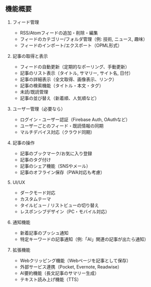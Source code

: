 ## 機能概要

1. フィード管理
   - RSS/Atomフィードの追加・削除・編集
   - フィードのカテゴリー/フォルダ管理（例: 技術, ニュース, 趣味）
   - フィードのインポート/エクスポート（OPML形式）

2. 記事の取得と表示
   - フィードの自動更新（定期的なポーリング、手動更新）
   - 記事のリスト表示（タイトル, サマリー, サイト名, 日付）
   - 記事の詳細表示（全文取得、画像表示、リンク）
   - 記事の検索機能（タイトル・本文・タグ）
   - 未読/既読管理
   - 記事の並び替え（新着順、人気順など）

3. ユーザー管理（必要なら）
   - ログイン・ユーザー認証（Firebase Auth, OAuthなど）
   - ユーザーごとのフィード・既読情報の同期
   - マルチデバイス対応（クラウド同期）

4. 記事の操作
   - 記事のブックマーク/お気に入り登録
   - 記事のタグ付け
   - 記事のシェア機能（SNSやメール）
   - 記事のオフライン保存（PWA対応も考慮）

5. UI/UX
   - ダークモード対応
   - カスタムテーマ
   - タイルビュー / リストビューの切り替え
   - レスポンシブデザイン（PC・モバイル対応）

6. 通知機能
   - 新着記事のプッシュ通知
   - 特定キーワードの記事通知（例:「AI」関連の記事が出たら通知）

7. 拡張機能
   - Webクリッピング機能（Webページを記事として保存）
   - 外部サービス連携（Pocket, Evernote, Readwise）
   - AI要約機能（長文記事のサマリー生成）
   - テキスト読み上げ機能（TTS）
